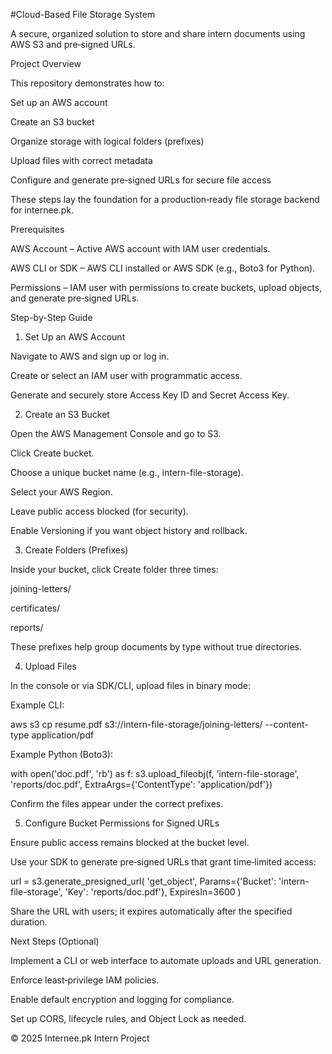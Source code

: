#Cloud-Based File Storage System

A secure, organized solution to store and share intern documents using AWS S3 and pre‑signed URLs.

Project Overview

This repository demonstrates how to:

Set up an AWS account

Create an S3 bucket

Organize storage with logical folders (prefixes)

Upload files with correct metadata

Configure and generate pre‑signed URLs for secure file access

These steps lay the foundation for a production‑ready file storage backend for internee.pk.

Prerequisites

AWS Account – Active AWS account with IAM user credentials.

AWS CLI or SDK – AWS CLI installed or AWS SDK (e.g., Boto3 for Python).

Permissions – IAM user with permissions to create buckets, upload objects, and generate pre‑signed URLs.

Step-by-Step Guide

1. Set Up an AWS Account

Navigate to AWS and sign up or log in.

Create or select an IAM user with programmatic access.

Generate and securely store Access Key ID and Secret Access Key.



2. Create an S3 Bucket

Open the AWS Management Console and go to S3.

Click Create bucket.

Choose a unique bucket name (e.g., intern-file-storage).

Select your AWS Region.

Leave public access blocked (for security).

Enable Versioning if you want object history and rollback.



3. Create Folders (Prefixes)

Inside your bucket, click Create folder three times:

joining-letters/

certificates/

reports/

These prefixes help group documents by type without true directories.



4. Upload Files

In the console or via SDK/CLI, upload files in binary mode:

Example CLI:

aws s3 cp resume.pdf s3://intern-file-storage/joining-letters/ --content-type application/pdf

Example Python (Boto3):

with open('doc.pdf', 'rb') as f:
    s3.upload_fileobj(f, 'intern-file-storage', 'reports/doc.pdf', ExtraArgs={'ContentType': 'application/pdf'})

Confirm the files appear under the correct prefixes.



5. Configure Bucket Permissions for Signed URLs

Ensure public access remains blocked at the bucket level.

Use your SDK to generate pre‑signed URLs that grant time‑limited access:

url = s3.generate_presigned_url(
    'get_object',
    Params={'Bucket': 'intern-file-storage', 'Key': 'reports/doc.pdf'},
    ExpiresIn=3600
)

Share the URL with users; it expires automatically after the specified duration.



Next Steps (Optional)

Implement a CLI or web interface to automate uploads and URL generation.

Enforce least‑privilege IAM policies.

Enable default encryption and logging for compliance.

Set up CORS, lifecycle rules, and Object Lock as needed.

© 2025 Internee.pk Intern Project
